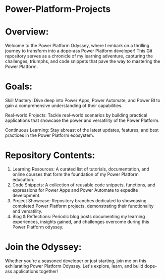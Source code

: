 # Power-Platform-Projects 
 # Overview:
Welcome to the Power Platform Odyssey, where I embark on a thrilling journey to transform into a dope-ass Power Platform developer! This Git repository serves as a chronicle of my learning adventure, capturing the challenges, triumphs, and code snippets that pave the way to mastering the Power Platform.

# Goals:
Skill Mastery: Dive deep into Power Apps, Power Automate, and Power BI to gain a comprehensive understanding of their capabilities.

Real-world Projects: Tackle real-world scenarios by building practical applications that showcase the power and versatility of the Power Platform.

Continuous Learning: Stay abreast of the latest updates, features, and best practices in the Power Platform ecosystem.

# Repository Contents:
1. Learning Resources:
A curated list of tutorials, documentation, and online courses that form the foundation of my Power Platform education.
2. Code Snippets:
A collection of reusable code snippets, functions, and expressions for Power Apps and Power Automate to expedite development.
3. Project Showcase:
Repository branches dedicated to showcasing completed Power Platform projects, demonstrating their functionality and versatility.
4. Blog & Reflections:
Periodic blog posts documenting my learning experiences, insights gained, and challenges overcome during this Power Platform odyssey.



# Join the Odyssey:
Whether you're a seasoned developer or just starting, join me on this exhilarating Power Platform Odyssey. Let's explore, learn, and build dope-ass applications together!
